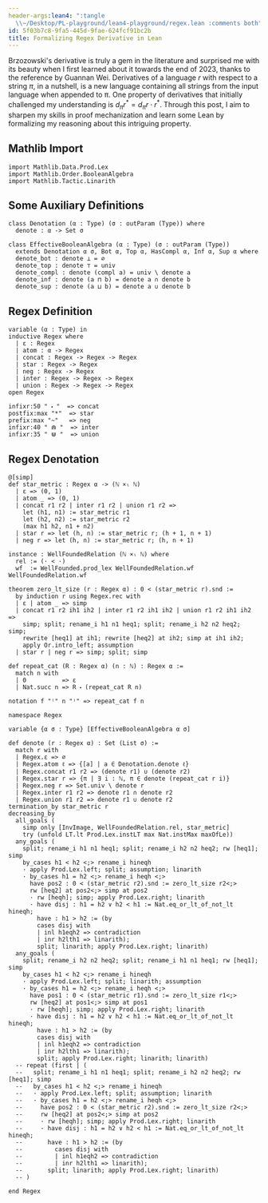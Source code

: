 ```yaml
---
header-args:lean4: ":tangle
  \\~/Desktop/PL-playground/lean4-playground/regex.lean :comments both"
id: 5f03b7c8-9fa5-445d-9fae-624fcf91bc2b
title: Formalizing Regex Derivative in Lean
---
```


Brzozowski\'s derivative is truly a gem in the literature and surprised
me with its beauty when I first learned about it towards the end of
2023, thanks to the reference by Guannan Wei. Derivatives of a language
$r$ with respect to a string $\pi$, in a nutshell, is a new language
containing all strings from the input language when appended to π. One
property of derivatives that initially challenged my understanding is
$d_{\pi} r^{\ast} = d_{\pi}r \cdot r^{\ast}$. Through this post, I aim
to sharpen my skills in proof mechanization and learn some Lean by
formalizing my reasoning about this intriguing property.

## Mathlib Import

``` lean
import Mathlib.Data.Prod.Lex
import Mathlib.Order.BooleanAlgebra
import Mathlib.Tactic.Linarith
```

## Some Auxiliary Definitions

``` lean
class Denotation (α : Type) (σ : outParam (Type)) where
  denote : α -> Set σ
```

``` lean
class EffectiveBooleanAlgebra (α : Type) (σ : outParam (Type))
  extends Denotation α σ, Bot α, Top α, HasCompl α, Inf α, Sup α where
  denote_bot : denote ⊥ = ∅
  denote_top : denote ⊤ = univ
  denote_compl : denote (compl a) = univ \ denote a
  denote_inf : denote (a ⊓ b) = denote a ∩ denote b
  denote_sup : denote (a ⊔ b) = denote a ∪ denote b
```

## Regex Definition

``` lean
variable (α : Type) in
inductive Regex where
  | ε : Regex
  | atom : α -> Regex
  | concat : Regex -> Regex -> Regex
  | star : Regex -> Regex
  | neg : Regex -> Regex
  | inter : Regex -> Regex -> Regex
  | union : Regex -> Regex -> Regex
open Regex
```

``` lean
infixr:50 " ⬝ "  => concat
postfix:max "*"  => star
prefix:max "~"   => neg
infixr:40 " ⋒ "  => inter
infixr:35 " ⋓ "  => union
```

## Regex Denotation

``` lean
@[simp]
def star_metric : Regex α -> (ℕ ×ₗ ℕ)
  | ε => (0, 1)
  | atom _ => (0, 1)
  | concat r1 r2 | inter r1 r2 | union r1 r2 =>
    let (h1, n1) := star_metric r1
    let (h2, n2) := star_metric r2
    (max h1 h2, n1 + n2)
  | star r => let (h, n) := star_metric r; (h + 1, n + 1)
  | neg r => let (h, n) := star_metric r; (h, n + 1)

instance : WellFoundedRelation (ℕ ×ₗ ℕ) where
  rel := (· < ·)
  wf  := WellFounded.prod_lex WellFoundedRelation.wf WellFoundedRelation.wf
```

``` lean
theorem zero_lt_size (r : Regex α) : 0 < (star_metric r).snd :=
  by induction r using Regex.rec with
  | ε | atom _ => simp
  | concat r1 r2 ih1 ih2 | inter r1 r2 ih1 ih2 | union r1 r2 ih1 ih2 =>
    simp; split; rename_i h1 n1 heq1; split; rename_i h2 n2 heq2; simp;
    rewrite [heq1] at ih1; rewrite [heq2] at ih2; simp at ih1 ih2; 
    apply Or.intro_left; assumption
  | star r | neg r => simp; split; simp
```

``` lean
def repeat_cat (R : Regex α) (n : ℕ) : Regex α :=
  match n with
  | 0          => ε
  | Nat.succ n => R ⬝ (repeat_cat R n)

notation f "⁽" n "⁾" => repeat_cat f n
```

``` lean
namespace Regex

variable {α σ : Type} [EffectiveBooleanAlgebra α σ]

def denote (r : Regex α) : Set (List σ) :=
  match r with
  | Regex.ε => ∅
  | Regex.atom ℓ => {[a] | a ∈ Denotation.denote ℓ}
  | Regex.concat r1 r2 => (denote r1) ∪ (denote r2)
  | Regex.star r => {π | ∃ i : ℕ, π ∈ denote (repeat_cat r i)}
  | Regex.neg r => Set.univ \ denote r
  | Regex.inter r1 r2 => denote r1 ∩ denote r2
  | Regex.union r1 r2 => denote r1 ∪ denote r2
termination_by star_metric r
decreasing_by
  all_goals (
    simp only [InvImage, WellFoundedRelation.rel, star_metric]
    try (unfold LT.lt Prod.Lex.instLT max Nat.instMax maxOfLe))
  any_goals (
    split; rename_i h1 n1 heq1; split; rename_i h2 n2 heq2; rw [heq1]; simp
    by_cases h1 < h2 <;> rename_i hineqh
    · apply Prod.Lex.left; split; assumption; linarith
    · by_cases h1 = h2 <;> rename_i heqh <;>
      have pos2 : 0 < (star_metric r2).snd := zero_lt_size r2<;>
      rw [heq2] at pos2<;> simp at pos2
      · rw [heqh]; simp; apply Prod.Lex.right; linarith
      · have disj : h1 = h2 ∨ h2 < h1 := Nat.eq_or_lt_of_not_lt hineqh;
        have : h1 > h2 := (by 
        cases disj with
        | inl h1eqh2 => contradiction
        | inr h2lth1 => linarith);
        split; linarith; apply Prod.Lex.right; linarith)
  any_goals (
    split; rename_i h2 n2 heq2; split; rename_i h1 n1 heq1; rw [heq1]; simp
    by_cases h1 < h2 <;> rename_i hineqh
    · apply Prod.Lex.left; split; linarith; assumption
    · by_cases h1 = h2 <;> rename_i heqh <;>
      have pos1 : 0 < (star_metric r1).snd := zero_lt_size r1<;>
      rw [heq2] at pos1<;> simp at pos1
      · rw [heqh]; simp; apply Prod.Lex.right; linarith
      · have disj : h1 = h2 ∨ h2 < h1 := Nat.eq_or_lt_of_not_lt hineqh;
        have : h1 > h2 := (by 
        cases disj with
        | inl h1eqh2 => contradiction
        | inr h2lth1 => linarith);
        split; apply Prod.Lex.right; linarith; linarith)
  -- repeat (first | (
  --   split; rename_i h1 n1 heq1; split; rename_i h2 n2 heq2; rw [heq1]; simp
  --   by_cases h1 < h2 <;> rename_i hineqh
  --   · apply Prod.Lex.left; split; assumption; linarith
  --   · by_cases h1 = h2 <;> rename_i heqh <;>
  --     have pos2 : 0 < (star_metric r2).snd := zero_lt_size r2<;>
  --     rw [heq2] at pos2<;> simp at pos2
  --     · rw [heqh]; simp; apply Prod.Lex.right; linarith
  --     · have disj : h1 = h2 ∨ h2 < h1 := Nat.eq_or_lt_of_not_lt hineqh;
  --       have : h1 > h2 := (by 
  --         cases disj with
  --         | inl h1eqh2 => contradiction
  --         | inr h2lth1 => linarith);
  --       split; linarith; apply Prod.Lex.right; linarith)
  -- )

end Regex
```
